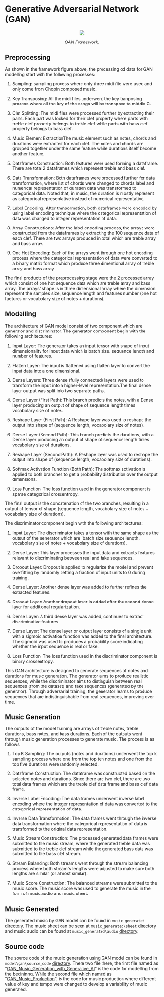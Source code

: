 # Generative Adversarial Network (GAN)

<p align="middle">
<img src=https://github.com/dimashidayat99/Recomposing_Classical_Music_With_GAI/blob/main/model/gan/framework/GAN_framework.png/>
</p>
<p align="middle">
    <em>GAN Framework.</em>
</p>

## Preprocessing
As shown in the framework figure above, the processing od data for GAN modelling start with the following processes:

1. Sampling: sampling process where only three midi file were used and only come from Chopin composed music.

2. Key Transposing: All the midi files underwent the key tranposing process where all the key of the songs will be transpose to middle C.

3. Clef Splitting: The midi files were processed further by extracting their parts. Each part was looked for their clef property where parts with treble clef property belongs to treble clef while parts with bass clef property belongs to bass clef.

4. Music Element ExtractionThe music element such as notes, chords and durations were extracted for each clef. The notes and chords are grouped together under the same feature while durations itself become another feature.

5. Dataframes Construction: Both features were used forming a dataframe. There are total 2 dataframes which represent treble and bass clef.

6. Data Transformation: Both dataframes were processed further for data transformation, where list of chords were changed to chords label and numerical representation of duration data was transformed to categorical data. Noted that, in music, the duration is mostly represent as categorical representative instead of numerical representative.

7. Label Encoding: After transormation, both dataframes were encoded by using label encoding technique where the categorical representation of data was changed to integer representation of data.

8. Array Constructions: After the label encoding process, the arrays were constructed from the dataframes by extracting the 100 sequence data of each clef. There are two arrays produced in total which are treble array and bass array.

9. One Hot Encoding: Each of the arrays went through one hot encoding process where the categorical representation of data were converted to a binary matrix format which produce three dimentional array of treble array and bass array. 

The final products of the preprocessing stage were the 2 processed array which consist of one hot sequence data which are treble array and bass array. The arrays' shape is in three dimensional array where the dimension represent the samples size, sequence length and features number (one hot faetures or vocabolary size of notes + durations). 

## Modelling 
The architecture of GAN model consist of two component which are generator and discriminator. The generator component begin with the following architectures:

1. Input Layer: The generator takes an input tensor with shape of input dimensionality for input data which is batch size, sequence length and number of features.

2. Flatten Layer: The input is flattened using flatten layer to convert the input data into a one dimensional.

3. Dense Layers: Three dense (fully connected) layers were used to transform the input into a higher-level representation.The final dense layer output was split into two separate paths.

4. Dense Layer (First Path): This branch predicts the notes, with a Dense layer producing an output of shape of sequence length times vocabolary size of notes.

5. Reshape Layer (First Path): A Reshape layer was used to reshape the output into shape of (sequence length, vocabolary size of notes).

6. Dense Layer (Second Path): This branch predicts the durations, with a Dense layer producing an output of shape of sequence length times vocabolary size of durations.

7. Reshape Layer (Second Path): A Reshape layer was used to reshape the output into shape of (sequence length, vocabolary size of durations).

8. Softmax Activation Function (Both Path): The softmax activation is applied to both branches to get a probability distribution over the output dimensions.
   
10. Loss Function: The loss function used in the generator component is sparse categorical crossentropy.

The final output is the concatenation of the two branches, resulting in a output of tensor of shape (sequence length, vocabolary size of notes + vocabolary size of durations).

The discriminator component begin with the following architectures: 

1. Input Layer: The discriminator takes a tensor with the same shape as the output of the generator which are (batch size,sequence length, vocabolary size of notes + vocabolary size of durations).

2. Dense Layer: This layer processes the input data and extracts features relevant to discriminating between real and fake sequences.

3. Dropout Layer: Dropout is applied to regularize the model and prevent overfitting by randomly setting a fraction of input units to 0 during training.

4. Dense Layer: Another dense layer was added to further refines the extracted features.

5. Dropout Layer: Another dropout layer is added after the second dense layer for additional regularization.

6. Dense Layer: A third dense layer was added, continues to extract discriminative features.

7. Dense Layer: The dense layer or output layer consists of a single unit with a sigmoid activation function was added to the final architecture. The sigmoid was used to produces a probability score indicating whether the input sequence is real or fake.

8. Loss Function: The loss function used in the discriminator component is binary crossentropy.

This GAN architecture is designed to generate sequences of notes and durations for music generation. The generator aims to produce realistic sequences, while the discriminator aims to distinguish between real sequences (from the dataset) and fake sequences (generated by the generator). Through adversarial training, the generator learns to produce sequences that are indistinguishable from real sequences, improving over time.

## Music Generation
The outputs of the model training are arrays of treble notes, treble durations, bass notes, and bass durations. Each of the outputs went through music generation processes to generate music. The process is as follows:

1. Top K Sampling: The outputs (notes and durations) underwent the top k sampling process where one from the top ten notes and one from the top five durations were randomly selected.

2. Dataframe Construction: The dataframe was constructed based on the selected notes and durations. Since there are two clef, there are two total data frames which are the treble clef data frame and bass clef data frame.

3. Inverse Label Encoding: The data frames underwent inverse label encoding where the integer representation of data was converted to the categorical representation of data.

4. Inverse Data Transformation: The data frames went through the inverse data transformation where the categorical representation of data is transformed to the original data representation.

5. Music Stream Construction: The processed generated data frames were submitted to the music stream, where the generated treble data was submitted to the treble clef stream while the generated bass data was submitted to the bass clef stream.

6. Stream Balancing: Both streams went through the stream balancing process where both stream's lengths were adjusted to make sure both lengths are similar (or almost similar).

7. Music Score Construction: The balanced streams were submitted to the music score. The music score was used to generate the music in the form of music audio and music sheet.

## Music Generated
The generated music by GAN model can be found in `music_generated` [directory](https://github.com/dimashidayat99/Recomposing_Classical_Music_With_GAI/tree/main/model/gan/music_generated). The music sheet can be seen at `music_generated\sheet` [directory](https://github.com/dimashidayat99/Recomposing_Classical_Music_With_GAI/tree/main/model/gan/music_generated/sheet) and music audio can be found at `music_generated\audio` [directory](https://github.com/dimashidayat99/Recomposing_Classical_Music_With_GAI/tree/main/model/gan/music_generated/audio).

## Source code
The source code of the music generation using GAN model can be found in `model\gan\source_code` [directory](https://github.com/dimashidayat99/Recomposing_Classical_Music_With_GAI/tree/8e442b232784161b4b851ba214667b9fc2bc72de/model/gan/source_code). There two file there, the first file named as "[GAN_Music_Generation_with_Generative_AI](https://github.com/dimashidayat99/Recomposing_Classical_Music_With_GAI/blob/main/model/gan/source_code/LSTM_Music_Generation_with_Generative_AI.ipynb)" is the code for modelling from the begininng. While the second file which named as "[GAN_Music_Production](https://github.com/dimashidayat99/Recomposing_Classical_Music_With_GAI/blob/main/model/gan/source_code/LSTM_Music_Production.ipynb)", is the code for music production where different value of key and tempo were changed to develop a variability of music generated.
